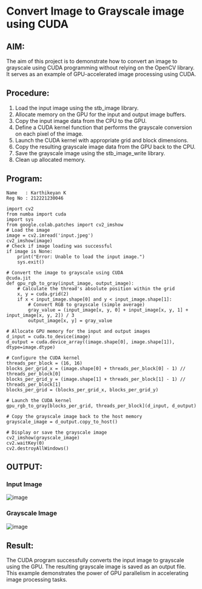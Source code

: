 # Convert Image to Grayscale image using CUDA 

## AIM:

The aim of this project is to demonstrate how to convert an image to grayscale using CUDA programming without relying on the OpenCV library. It serves as an example of GPU-accelerated image processing using CUDA.

## Procedure:
1. Load the input image using the stb_image library.
2. Allocate memory on the GPU for the input and output image buffers.
3. Copy the input image data from the CPU to the GPU.
4. Define a CUDA kernel function that performs the grayscale conversion on each pixel of the image.
5. Launch the CUDA kernel with appropriate grid and block dimensions.
6. Copy the resulting grayscale image data from the GPU back to the CPU.
7. Save the grayscale image using the stb_image_write library.
8. Clean up allocated memory.

## Program:
```
Name   : Karthikeyan K
Reg No : 212221230046
```
```
import cv2
from numba import cuda
import sys
from google.colab.patches import cv2_imshow
# Load the image
image = cv2.imread('input.jpeg')
cv2_imshow(image)
# Check if image loading was successful
if image is None:
    print("Error: Unable to load the input image.")
    sys.exit()

# Convert the image to grayscale using CUDA
@cuda.jit
def gpu_rgb_to_gray(input_image, output_image):
    # Calculate the thread's absolute position within the grid
    x, y = cuda.grid(2)
    if x < input_image.shape[0] and y < input_image.shape[1]:
        # Convert RGB to grayscale (simple average)
        gray_value = (input_image[x, y, 0] + input_image[x, y, 1] + input_image[x, y, 2]) / 3
        output_image[x, y] = gray_value

# Allocate GPU memory for the input and output images
d_input = cuda.to_device(image)
d_output = cuda.device_array((image.shape[0], image.shape[1]), dtype=image.dtype)

# Configure the CUDA kernel
threads_per_block = (16, 16)
blocks_per_grid_x = (image.shape[0] + threads_per_block[0] - 1) // threads_per_block[0]
blocks_per_grid_y = (image.shape[1] + threads_per_block[1] - 1) // threads_per_block[1]
blocks_per_grid = (blocks_per_grid_x, blocks_per_grid_y)

# Launch the CUDA kernel
gpu_rgb_to_gray[blocks_per_grid, threads_per_block](d_input, d_output)

# Copy the grayscale image back to the host memory
grayscale_image = d_output.copy_to_host()

# Display or save the grayscale image
cv2_imshow(grayscale_image)
cv2.waitKey(0)
cv2.destroyAllWindows()

```

## OUTPUT:

### Input Image

![image](https://github.com/Bharath745/PCA---Mini-Project-Mini-Project---Face-Detection-or-Convert-an-image-into-gray-scale-image-using-CUD/assets/94508354/222fceb7-98bc-423c-89ed-2ed689ed42f5)



### Grayscale Image

![image](https://github.com/Bharath745/PCA---Mini-Project-Mini-Project---Face-Detection-or-Convert-an-image-into-gray-scale-image-using-CUD/assets/94508354/54b7ec6f-85e3-4433-8040-b06b72dd2e16)


## Result:
The CUDA program successfully converts the input image to grayscale using the GPU. The resulting grayscale image is saved as an output file. This example demonstrates the power of GPU parallelism in accelerating image processing tasks.
